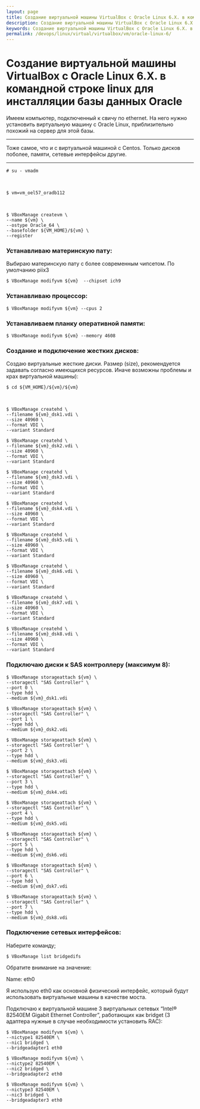 ```yaml
---
layout: page
title: Создание виртуальной машины VirtualBox с Oracle Linux 6.X. в командной строке linux для инсталляции базы данных Oracle
description: Создание виртуальной машины VirtualBox с Oracle Linux 6.X. в командной строке linux для инсталляции базы данных Oracle
keywords: Создание виртуальной машины VirtualBox с Oracle Linux 6.X. в командной строке linux для инсталляции базы данных Oracle
permalink: /devops/linux/virtual/virtualbox/vm/oracle-linux-6/
---
```


# Создание виртуальной машины VirtualBox с Oracle Linux 6.X. в командной строке linux для инсталляции базы данных Oracle

Имеем компьютер, подключенный к свичу по ethernet.
На него нужно установить виртуальную машину с Oracle Linux, приблизительно похожий на сервер для этой базы.

---

Тоже самое, что и с виртуальной машиной с Centos. Только дисков поболее, памяти, сетевые интерфейсы другие.

---

    # su - vmadm

<br/>

    $ vm=vm_oel57_oradb112

<br/>

    $ VBoxManage createvm \
    --name ${vm} \
    --ostype Oracle_64 \
    --basefolder ${VM_HOME}/${vm} \
    --register

### Устанавливаю материнскую пату:

Выбираю материнскую пату с более современным чипсетом. По умолчанию piix3

    $ VBoxManage modifyvm ${vm}  --chipset ich9

### Устанавливаю процессор:

    $ VBoxManage modifyvm ${vm} --cpus 2

### Устанавливаем планку оперативной памяти:

    $ VBoxManage modifyvm ${vm} --memory 4608

### Создание и подключение жестких дисков:

Создаю виртуальные жесткие диски. Размер (size), рекомендуется задавать согласно имеющихся ресурсов. Иначе возможны проблемы и крах виртуальной машины):

    $ cd ${VM_HOME}/${vm}/${vm}

<br/>

    $ VBoxManage createhd \
    --filename ${vm}_dsk1.vdi \
    --size 40960 \
    --format VDI \
    --variant Standard

    $ VBoxManage createhd \
    --filename ${vm}_dsk2.vdi \
    --size 40960 \
    --format VDI \
    --variant Standard

    $ VBoxManage createhd \
    --filename ${vm}_dsk3.vdi \
    --size 40960 \
    --format VDI \
    --variant Standard

    $ VBoxManage createhd \
    --filename ${vm}_dsk4.vdi \
    --size 40960 \
    --format VDI \
    --variant Standard

    $ VBoxManage createhd \
    --filename ${vm}_dsk5.vdi \
    --size 40960 \
    --format VDI \
    --variant Standard

    $ VBoxManage createhd \
    --filename ${vm}_dsk6.vdi \
    --size 40960 \
    --format VDI \
    --variant Standard

    $ VBoxManage createhd \
    --filename ${vm}_dsk7.vdi \
    --size 40960 \
    --format VDI \
    --variant Standard

    $ VBoxManage createhd \
    --filename ${vm}_dsk8.vdi \
    --size 40960 \
    --format VDI \
    --variant Standard

### Подключаю диски к SAS контроллеру (максимум 8):

    $ VBoxManage storageattach ${vm} \
    --storagectl "SAS Controller" \
    --port 0 \
    --type hdd \
    --medium ${vm}_dsk1.vdi

    $ VBoxManage storageattach ${vm} \
    --storagectl "SAS Controller" \
    --port 1 \
    --type hdd \
    --medium ${vm}_dsk2.vdi

    $ VBoxManage storageattach ${vm} \
    --storagectl "SAS Controller" \
    --port 2 \
    --type hdd \
    --medium ${vm}_dsk3.vdi

    $ VBoxManage storageattach ${vm} \
    --storagectl "SAS Controller" \
    --port 3 \
    --type hdd \
    --medium ${vm}_dsk4.vdi

    $ VBoxManage storageattach ${vm} \
    --storagectl "SAS Controller" \
    --port 4 \
    --type hdd \
    --medium ${vm}_dsk5.vdi

    $ VBoxManage storageattach ${vm} \
    --storagectl "SAS Controller" \
    --port 5 \
    --type hdd \
    --medium ${vm}_dsk6.vdi

    $ VBoxManage storageattach ${vm} \
    --storagectl "SAS Controller" \
    --port 6 \
    --type hdd \
    --medium ${vm}_dsk7.vdi

    $ VBoxManage storageattach ${vm} \
    --storagectl "SAS Controller" \
    --port 7 \
    --type hdd \
    --medium ${vm}_dsk8.vdi

### Подключение сетевых интерфейсов:

Наберите команду;

    $ VBoxManage list bridgedifs

Обратите внимание на значение:

Name: eth0

Я использую eth0 как основной физический интерфейс, который будут использовать виртуальные машины в качестве моста.

Подключаю к виртуальной машине 3 виртуальных сетевых “Intel® 82540EM Gigabit Ethernet Controller”, работающих как bridget (3 адаптера нужные в случае необходимости установить RAC):

    $ VBoxManage modifyvm ${vm} \
    --nictype1 82540EM \
    --nic1 bridged \
    --bridgeadapter1 eth0

    $ VBoxManage modifyvm ${vm} \
    --nictype2 82540EM \
    --nic2 bridged \
    --bridgeadapter2 eth0

    $ VBoxManage modifyvm ${vm} \
    --nictype3 82540EM \
    --nic3 bridged \
    --bridgeadapter3 eth0
